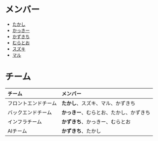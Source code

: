 # メンバー

- [たかし](https://github.com/takashi0602)
- [かっきー](https://github.com/NNN-kakimoto)
- [かずきち](https://github.com/tyokinuhata)
- [むらとお](https://github.com/murakami1618)
- [スズキ](https://github.com/suzuking1125)
- [マル](https://github.com/b7026)

# チーム

|チーム|メンバー|
|:--|:--|
|フロントエンドチーム|**たかし**、スズキ、マル、かずきち|
|バックエンドチーム|**かっきー**、むらとお、たかし、かずきち|
|インフラチーム|**かずきち**、かっきー、むらとお|
|AIチーム|**かずきち**、たかし|
